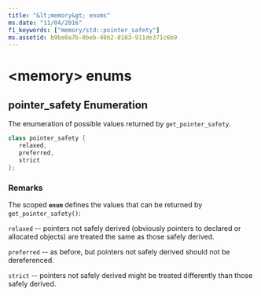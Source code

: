 ```yaml
---
title: "&lt;memory&gt; enums"
ms.date: "11/04/2016"
f1_keywords: ["memory/std::pointer_safety"]
ms.assetid: b9be0a7b-0beb-40b2-8183-911de371c6b9
---
```

# &lt;memory&gt; enums

## <a name="pointer_safety"></a> pointer_safety Enumeration

The enumeration of possible values returned by `get_pointer_safety`.

```cpp
class pointer_safety {
   relaxed,
   preferred,
   strict
};
```

### Remarks

The scoped **`enum`** defines the values that can be returned by `get_pointer_safety()`:

`relaxed` -- pointers not safely derived (obviously pointers to declared or allocated objects) are treated the same as those safely derived.

`preferred` -- as before, but pointers not safely derived should not be dereferenced.

`strict` -- pointers not safely derived might be treated differently than those safely derived.
